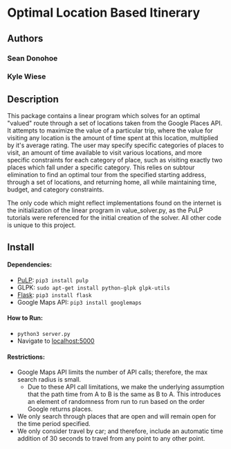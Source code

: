 # Optimal Location Based Itinerary

## Authors
### Sean Donohoe
### Kyle Wiese

## Description
This package contains a linear program which solves for an optimal "valued" route through a set of locations taken from the Google Places API. It attempts to maximize the value of a particular trip, where the value for visiting any location is the amount of time spent at this location, multiplied by it's average rating. The user may specify specific categories of places to visit, an amount of time available to visit various locations, and more specific constraints for each category of place, such as visiting exactly two places which fall under a specific category. This relies on subtour elimination to find an optimal tour from the specified starting address, through a set of locations, and returning home, all while maintaining time, budget, and category constraints.

The only code which might reflect implementations found on the internet is the initialization of the linear program in value_solver.py, as the PuLP tutorials were referenced for the initial creation of the solver. All other code is unique to this project.

## Install
#### Dependencies:
  * [PuLP](http://pythonhosted.org/PuLP/): ```pip3 install pulp```
  * GLPK: ```sudo apt-get install python-glpk glpk-utils```
  * [Flask](http://flask.pocoo.org/): ```pip3 install flask```
  * Google Maps API: ```pip3 install googlemaps```
  
#### How to Run:
  * ```python3 server.py ```
  * Navigate to [localhost:5000](http://localhost:5000)
  
#### Restrictions:
  * Google Maps API limits the number of API calls; therefore, the max search radius is small.
    * Due to these API call limitations, we make the underlying assumption that the path time from A to B is the same as B to A. This introduces an element of randomness from run to run based on the order Google returns places.
  * We only search through places that are open and will remain open for the time period specified.
  * We only consider travel by car; and therefore, include an automatic time addition of 30 seconds to travel from any point to any other point.


